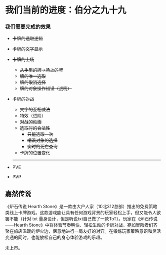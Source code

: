 # 我们当前的进度：伯分之九十九
### 我们需要完成的效果
+ ~~卡牌的选取逻辑~~
+ ~~卡牌的文字显示~~
+ ~~卡牌的上场~~
    
    + ~~从手里的牌->场上的牌~~
    + ~~牌的唯一选取~~
    + ~~牌的取消选择~~
    + ~~牌的对象操作错误（战吼）~~
+ ~~卡牌的对战~~
    
    + ~~文字的互相减法~~
    + 特效（进阶）
    + ~~对战的动画~~
    + ~~选取时的合法性~~
        - ~~只能选取一次~~
        + ~~嘲讽对象的选择~~
        + ~~实时的死亡查询~~
    + ~~卡牌的位置变化~~
    ***
+ PVE
+ ~~PVP~~
## 嘉然传说

《炉石传说 Hearth Stone》是一款由大户人家（10北312总部）推出的免费策略类线上卡牌游戏。这款游戏能让具有任何游戏背景的玩家轻松上手，但又能令人欲罢不能（针对 txt 量身设计，但是听说txt自己做了一款ToT）。玩家在《炉石传说——Hearth Stone》中将体验节奏明快、轻松生动的卡牌对战，宛如冒险者们齐聚在旅店温暖的炉火边，惬意地进行一局友好的对弈。在锻炼玩家策略意识和灵活变通的同时，也能放松自己的身心体验游戏的乐趣。

未上市。
